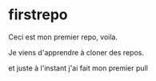 # firstrepo

Ceci est mon premier repo, voila.

Je viens d'apprendre à cloner des repos.


et juste à l'instant j'ai fait mon premier pull
